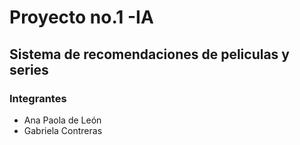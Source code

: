 # Proyecto no.1 -IA
## Sistema de recomendaciones de peliculas y series 
### Integrantes
- Ana Paola de León 
- Gabriela Contreras